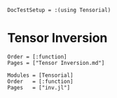 ```@meta
DocTestSetup = :(using Tensorial)
```

# Tensor Inversion

```@index
Order = [:function]
Pages = ["Tensor Inversion.md"]
```

```@autodocs
Modules = [Tensorial]
Order   = [:function]
Pages   = ["inv.jl"]
```

